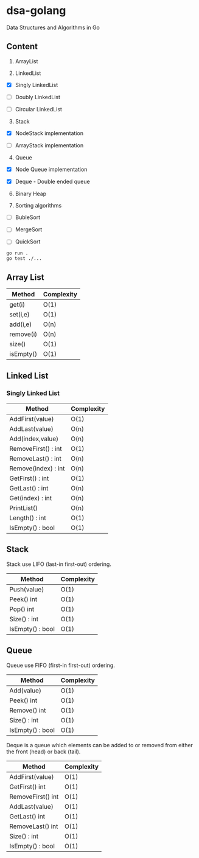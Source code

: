 # dsa-golang
Data Structures and Algorithms in Go

## Content

1. ArrayList

2. LinkedList

- [x] Singly LinkedList

- [ ] Doubly LinkedList

- [ ] Circular LinkedList

3. Stack

- [x] NodeStack implementation

- [ ] ArrayStack implementation

4. Queue


- [x] Node Queue implementation

- [x] Deque - Double ended queue

6. Binary Heap


10. Sorting algorithms

- [ ] BubleSort

- [ ] MergeSort

- [ ] QuickSort


```
go run .
go test ./...
```

## Array List

| **Method** | **Complexity** |
|------------|----------------|
| get(i)     | O(1)           |
| set(i,e)   | O(1)           |
| add(i,e)   | O(n)           |
| remove(i)  | O(n)           |
| size()     | O(1)           |
| isEmpty()  | O(1)           |

## Linked List

### Singly Linked List
| **Method** | **Complexity** |
|------------|----------------|
| AddFirst(value)     | O(1)           |
| AddLast(value)   | O(n)           |
| Add(index,value)   | O(n)           |
| RemoveFirst() : int | O(1)           |
| RemoveLast() : int    | O(n)           |
| Remove(index) : int | O(n)           |
| GetFirst() : int | O(1)           |
| GetLast() : int | O(n)           |
| Get(index) : int | O(n)           |
| PrintList()  | O(n)           |
| Length() : int | O(1)           |
| IsEmpty() : bool  | O(1)           |

## Stack

Stack use LIFO (last-in first-out) ordering.

| **Method** | **Complexity** |
|------------|----------------|
| Push(value)     | O(1)           |
| Peek() int   | O(1)           |
| Pop() int   | O(1)           |
| Size() : int | O(1)           |
| IsEmpty() : bool  | O(1)           |

## Queue


Queue use FIFO (first-in first-out) ordering.

| **Method** | **Complexity** |
|------------|----------------|
| Add(value)     | O(1)           |
| Peek() int   | O(1)           |
| Remove() int   | O(1)           |
| Size() : int | O(1)           |
| IsEmpty() : bool  | O(1)           |

Deque is a queue which elements can be added to or removed from either the front (head) or back (tail).


| **Method** | **Complexity** |
|------------|----------------|
| AddFirst(value)     | O(1)           |
| GetFirst() int   | O(1)           |
| RemoveFirst() int   | O(1)           |
| AddLast(value)     | O(1)           |
| GetLast() int   | O(1)           |
| RemoveLast() int   | O(1)           |
| Size() : int | O(1)           |
| IsEmpty() : bool  | O(1)           |


